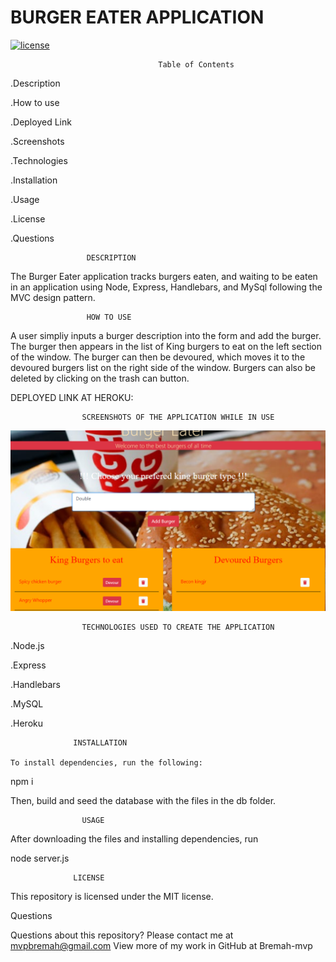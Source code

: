 # BURGER EATER APPLICATION

[![license](https://img.shields.io/github/license/DAVFoundation/captain-n3m0.svg?style=flat-square)](https://github.com/DAVFoundation/captain-n3m0/blob/master/LICENSE)

                                     Table of Contents
.Description

.How to use

.Deployed Link

.Screenshots

.Technologies

.Installation

.Usage

.License

.Questions

                     DESCRIPTION

  The Burger Eater application tracks burgers eaten, and waiting to be eaten in an application using Node, Express, Handlebars, and MySql following the MVC design pattern. 

                     HOW TO USE

  A user simpliy inputs a burger description into the form and add the burger. The burger then appears in the list of King burgers to eat on the left section of the window. 
  The burger can then be devoured, which moves it to the devoured burgers list on the right side of the window. Burgers can also be deleted by clicking on the trash can button. 

 DEPLOYED LINK AT HEROKU:

                    SCREENSHOTS OF THE APPLICATION WHILE IN USE 
   ![picture](https://github.com/Bremah-mvp/Burger-Eater/blob/master/public/assets/css/images/Screenshot%20.png)



                    TECHNOLOGIES USED TO CREATE THE APPLICATION  
                    
.Node.js

.Express

.Handlebars

.MySQL

.Heroku  

                  INSTALLATION

    To install dependencies, run the following:

npm i

Then, build and seed the database with the files in the db folder.

                    USAGE

After downloading the files and installing dependencies, run

node server.js

                  LICENSE

This repository is licensed under the MIT license.

Questions

Questions about this repository? Please contact me at mvpbremah@gmail.com View more of my work in GitHub at Bremah-mvp


